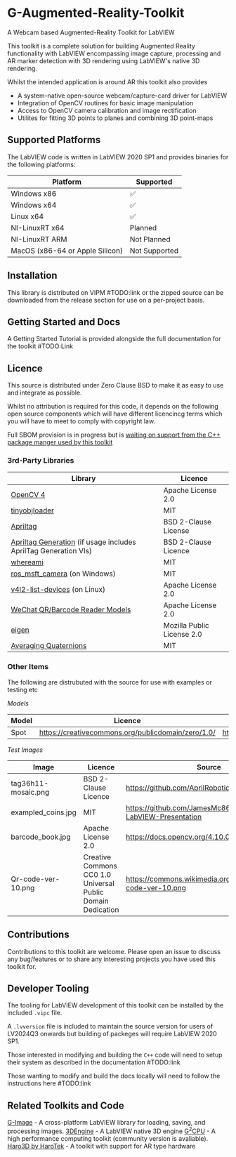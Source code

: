 # G-Augmented-Reality-Toolkit

A Webcam based Augmented-Reality Toolkit for LabVIEW

This toolkit is a complete solution for building Augmented Reality functionality with LabVIEW encompassing image capture, processing and AR marker detection with 3D rendering using LabVIEW's native 3D rendering.

Whilst the intended application is around AR this toolkit also provides
* A system-native open-source webcam/capture-card driver for LabVIEW
* Integration of OpenCV routines for basic image manipulation
* Access to OpenCV camera calibration and image rectification
* Utilites for fitting 3D points to planes and combining 3D point-maps

## Supported Platforms
The LabVIEW code is written in LabVIEW 2020 SP1 and provides binaries for the following platforms:

| Platform | Supported |
|----------|-----------|
| Windows x86 | ✅ |
| Windows x64 | ✅ |
| Linux x64 | ✅ |
| NI-LinuxRT x64 | Planned |
| NI-LinuxRT ARM | Not Planned |
| MacOS (x86-64 or Apple Silicon) | Not Supported |
 
## Installation
This library is distributed on VIPM #TODO:link or the zipped source can be downloaded from the release section for use on a per-project basis.

## Getting Started and Docs
A Getting Started Tutorial is provided alongside the full documentation for the toolkit #TODO:Link

## Licence
This source is distributed under Zero Clause BSD to make it as easy to use and integrate as possible.

Whilst no attribution is required for this code, it depends on the following open source components which will have different licencincg terms which you will have to meet to comply with copyright law.

Full SBOM provision is in progress but is [waiting on support from the C++ package manger used by this toolkit](https://github.com/microsoft/vcpkg-tool/pull/1514)

### 3rd-Party Libraries
| Library | Licence |
|---------|---------|
| [OpenCV 4](https://github.com/opencv/opencv) | Apache License 2.0 |
| [tinyobjloader](https://github.com/tinyobjloader/tinyobjloader) | MIT |
| [Apriltag](https://github.com/AprilRobotics/apriltag) | BSD 2-Clause License |
| [Apriltag Generation](https://github.com/AprilRobotics/apriltag-generation) (if usage includes AprilTag Generation VIs) | BSD 2-Clause Licence |
| [whereami](https://github.com/gpakosz/whereami.git) | MIT |
| [ros_msft_camera](https://github.com/ms-iot/ros_msft_camera) (on Windows) | MIT |
| [v4l2-list-devices](https://github.com/improvess/v4l2-list-devices) (on Linux) | Apache License 2.0 |
| [WeChat QR/Barcode Reader Models](https://github.com/WeChatCV/opencv_3rdparty/tree/wechat_qrcode) | Apache License 2.0 |
| [eigen](https://gitlab.com/libeigen/eigen) | Mozilla Public License 2.0 |
| [Averaging Quaternions](https://github.com/tolgabirdal/averaging_quaternions) | MIT |

### Other Items

The following are distrubuted with the source for use with examples or testing etc

*Models*

| Model | Licence | Source |
|-------|---------|--------|
| Spot  | https://creativecommons.org/publicdomain/zero/1.0/ | https://www.cs.cmu.edu/~kmcrane/Projects/ModelRepository/ |

*Test Images*

| Image | Licence | Source |
|-------|---------|--------|
| tag36h11-mosaic.png  | BSD 2-Clause Licence | https://github.com/AprilRobotics/apriltag-imgs |
| exampled_coins.jpg | MIT | https://github.com/JamesMc86/Python-and-LabVIEW-Presentation |
| barcode_book.jpg | Apache License 2.0 | https://docs.opencv.org/4.10.0/barcode_book.jpg |
| Qr-code-ver-10.png|  Creative Commons CC0 1.0 Universal Public Domain Dedication | https://commons.wikimedia.org/wiki/File:Qr-code-ver-10.png |

## Contributions
Contributions to this toolkit are welcome. Please open an issue to discuss any bug/features or to share any interesting projects you have used this toolkit for.

## Developer Tooling
The tooling for LabVIEW development of this toolkit can be installed by the included `.vipc` file.

A `.lvversion` file is included to maintain the source version for users of LV2024Q3 onwards but building of packeges will require LabVIEW 2020 SP1.

Those interested in modifying and building the `C++` code will need to setup their system as described in the documentation #TODO:link

Those wanting to modify and build the docs locally will need to follow the instructions here #TODO:link

## Related Toolkits and Code
[G-Image](https://github.com/dataflowg/g-image) - A cross-platform LabVIEW library for loading, saving, and processing images.
[3DEngine](https://github.com/neilpate/3DEngine) - A LabVIEW native 3D engine
[G<sup>2</sup>CPU](https://www.g2cpu.com/) - A high performance computing toolkit (community version is avaliable).
[Haro3D by HaroTek](https://www.vipm.io/package/harotek_lib_haro3d/) - A toolkit with support for AR type hardware

